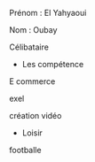  Prénom : El Yahyaoui

 Nom : Oubay

 Célibataire  

- Les compétence

 E commerce
 
 exel

 création vidéo


- Loisir

 footballe 


